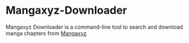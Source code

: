 # Mangaxyz-Downloader
Mangaxyz Downloader is a command-line tool to search and download manga chapters from [Mangaxyz](mangaxyz.com)
